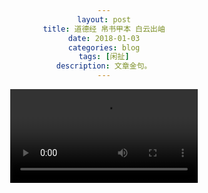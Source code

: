 ```yaml
---
layout: post
title: 道德经 帛书甲本 白云出岫
date: 2018-01-03
categories: blog
tags: [闲扯]
description: 文章金句。
---
```

<video controls="controls" src="http://pgccdn.v.baidu.com/1619351278_2680263457_20170107144954.mp4?authorization=bce-auth-v1%2Fc308a72e7b874edd9115e4614e1d62f6%2F2017-01-07T06%3A53%3A13Z%2F-1%2F%2Fb9e070e3bf19fd6e1cff6337ca11f80eae3fe9fc8621a1c575890c2c88a104b0&responseCacheControl=max-age%3D8640000&responseExpires=Mon%2C+17+Apr+2017+14%3A53%3A13+GMT&xcode=6169d853922d48b021a8ec076b17f1eb7cd19e1d6273e60d&time=1515036032
"></video>



<title>div居中 在线演示 www.divcss5.com</title> 
<style> 
body{ text-align:center} 
.div{ margin:0 auto; width:0; height:0; border:1px solid #F00} 
<div class="div"> 
<video controls=" controls"src="http://121.10.113.42/videos/v1/20140531/fe/c2/a7/2e9268c8d1e444917fd06ded58ce5630.mp4?key=0804ac2ac873671dea765391aecf1458d&dis_k=2254abd79fede53b3d59d14d7d068ff49&dis_t=1514950321&dis_dz=CT-GuangDong_GuangZhou&dis_st=40&src=iqiyi.com&uuid=a7957a5-5a4c4eb1-be&m=v&qd_ip=771d770c&qd_p=771d770c&qd_k=f60e776b09db0b171ae067fe84ae293a&qd_src=02020031010000000000&ssl=&ip=119.29.119.12&qd_vip=0&dis_src=vrs&qd_uid=0&qdv=1&qd_tm=1514950321362
"></video>



